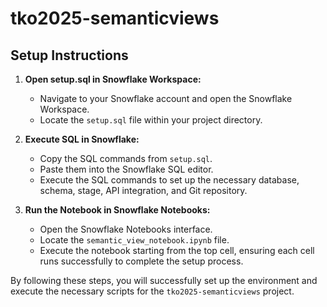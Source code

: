 # tko2025-semanticviews

## Setup Instructions

1. **Open setup.sql in Snowflake Workspace:**
   - Navigate to your Snowflake account and open the Snowflake Workspace.
   - Locate the `setup.sql` file within your project directory.

2. **Execute SQL in Snowflake:**
   - Copy the SQL commands from `setup.sql`.
   - Paste them into the Snowflake SQL editor.
   - Execute the SQL commands to set up the necessary database, schema, stage, API integration, and Git repository.

3. **Run the Notebook in Snowflake Notebooks:**
   - Open the Snowflake Notebooks interface.
   - Locate the `semantic_view_notebook.ipynb` file.
   - Execute the notebook starting from the top cell, ensuring each cell runs successfully to complete the setup process.

By following these steps, you will successfully set up the environment and execute the necessary scripts for the `tko2025-semanticviews` project.
